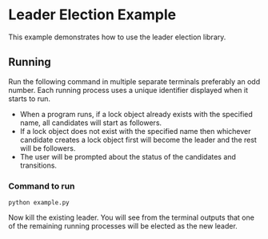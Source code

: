 # Leader Election Example

This example demonstrates how to use the leader election library.

## Running

Run the following command in multiple separate terminals preferably an odd number.
Each running process uses a unique identifier displayed when it starts to run.

- When a program runs, if a lock object already exists with the specified name,
all candidates will start as followers.
- If a lock object does not exist with the specified name then whichever candidate
creates a lock object first will become the leader and the rest will be followers.
- The user will be prompted about the status of the candidates and transitions.

### Command to run

```python example.py```

Now kill the existing leader. You will see from the terminal outputs that one of the
 remaining running processes will be elected as the new leader.
